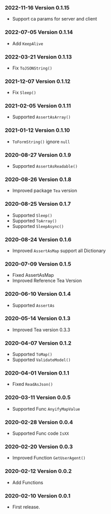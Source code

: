 ### 2022-11-16 Version 0.1.15
* Support ca params for server and client

### 2022-07-05 Version 0.1.14
* Add `KeepAlive`

### 2022-03-21 Version 0.1.13
* Fix `ToJSONString()`

### 2021-12-07 Version 0.1.12
* Fix `Sleep()`

### 2021-02-05 Version 0.1.11
* Supported `AssertAsArray()`

### 2021-01-12 Version 0.1.10
* `ToFormString()` ignore `null`

### 2020-08-27 Version 0.1.9
* Supported `AssertAsReadable()`

### 2020-08-26 Version 0.1.8
* Improved package `Tea` version

### 2020-08-25 Version 0.1.7
* Supported `Sleep()`
* Supported `ToArray()`
* Supported `SleepAsync()`

### 2020-08-24 Version 0.1.6
* Improved `AssertAsMap` support all Dictionary

### 2020-07-09 Version 0.1.5
* Fixed AssertAsMap
* Improved Reference Tea Version

### 2020-06-10 Version 0.1.4
* Supported `AssertAs`

### 2020-05-14 Version 0.1.3
* Improved Tea version 0.3.3

### 2020-04-07 Version 0.1.2
* Supported `ToMap()`
* Supported `ValidateModel()`

### 2020-04-01 Version 0.1.1
* Fixed `ReadAsJson()`

### 2020-03-11 Version 0.0.5
* Supported Func `AnyifyMapValue`

### 2020-02-28 Version 0.0.4
* Supported Func code `IsXX`

### 2020-02-20 Version 0.0.3
* Improved Function `GetUserAgent()`

### 2020-02-12 Version 0.0.2
* Add Functions

### 2020-02-10 Version 0.0.1
* First release.